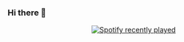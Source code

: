 ### Hi there 👋

<!--
**abrar-fahim-priom/abrar-fahim-priom** is a ✨ _special_ ✨ repository because its `README.md` (this file) appears on your GitHub profile.

Here are some ideas to get you started:

- 🔭 I’m currently working on ...
- 🌱 I’m currently learning ...
- 👯 I’m looking to collaborate on ...
- 🤔 I’m looking for help with ...
- 💬 Ask me about ...
- 📫 How to reach me: ...
- 😄 Pronouns: ...
- ⚡ Fun fact: ...
-->
<div align="center">
  <a href="https://open.spotify.com/user/Priom7">
    <img src="https://spotify-recently-played-readme.vercel.app/api?user=Priom7&count=3&unique=false" alt="Spotify recently played"  />
  </a>
</div>

###
